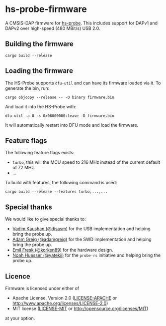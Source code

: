 # hs-probe-firmware

A CMSIS-DAP firmware for [hs-probe](https://github.com/korken89/hs-probe). This includes support
for DAPv1 and DAPv2 over high-speed (480 MBit/s) USB 2.0.

## Building the firmware

```
cargo build --release
```

## Loading the firmware

The HS-Probe supports `dfu-util` and can have its firmware loaded via it. To generate the bin, run:

```console
cargo objcopy --release -- -O binary firmware.bin
```

And load it into the HS-Probe with:

```console
dfu-util -a 0 -s 0x08000000:leave -D firmware.bin
```

It will automatically restart into DFU mode and load the firmware.

## Feature flags

The following feature flags exists:

* `turbo`, this will the MCU speed to 216 MHz instead of the current default of 72 MHz.
* ...

To build with features, the following command is used:

```console
cargo build --release --features turbo,...,...
```

## Special thanks

We would like to give special thanks to:

- [Vadim Kaushan (@disasm)](https://github.com/disasm) for the USB implementation and helping bring the probe up.
- [Adam Greig (@adamgreig)](https://github.com/adamgreig) for the SWD implementation and helping bring the probe up.
- [Emil Fresk (@korken89)](https://github.com/korken89) for the hardware design.
- [Noah Huesser (@yatekii)](https://github.com/yatekii) for the `probe-rs` initiative and helping bring the probe up.

## Licence

Firmware is licensed under either of

* Apache License, Version 2.0 ([LICENSE-APACHE](LICENSE-APACHE) or
  http://www.apache.org/licenses/LICENSE-2.0)
* MIT license ([LICENSE-MIT](LICENSE-MIT) or http://opensource.org/licenses/MIT)

at your option.
